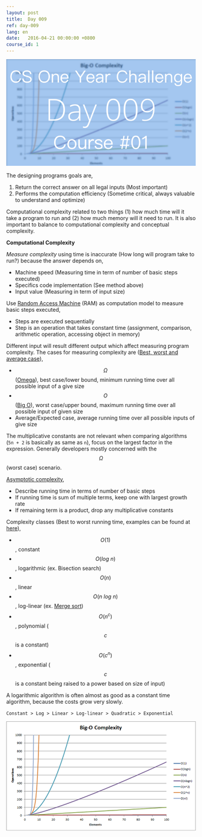 ```yaml
---
layout: post
title:  Day 009
ref: day-009
lang: en
date:   2016-04-21 00:00:00 +0800
course_id: 1
---
```


![](/images/Day009-en.png)

The designing programs goals are,

1. Return the correct answer on all legal inputs (Most important)
2. Performs the computation efficiency (Sometime critical, always valuable to understand and optimize)

Computational complexity related to two things (1) how much time will it take a program to run and (2) how much memory will it need to run. It is also important to balance to computational complexity and conceptual complexity.

**Computational Complexity**

*Measure complexity* using time is inaccurate (How long will program take to run?) because the answer depends on,

- Machine speed (Measuring time in term of number of basic steps executed)
- Specifics code implementation (See method above)
- Input value (Measuring in term of input size)

Use [Random Access Machine](https://en.wikipedia.org/wiki/Random-access_machine) (RAM) as computation model to measure basic steps executed,

- Steps are executed sequentially
- Step is an operation that takes constant time (assignment, comparison, arithmetic operation, accessing object in memory)

Different input will result different output which affect measuring program complexity. The cases for measuring complexity are ([Best, worst and average case](https://en.wikipedia.org/wiki/Best,_worst_and_average_case)),

- $$\Omega$$ ([Omega](https://en.wikipedia.org/wiki/Big_Omega_function)), best case/lower bound, minimum running time over all possible input of a give size
- $$O$$ ([Big O](https://en.wikipedia.org/wiki/Big_O_notation)), worst case/upper bound, maximum running time over all possible input of given size
- Average/Expected case, average running time over all possible inputs of give size

The multiplicative constants are not relevant when comparing algorithms (`5n + 2` is basically as same as `n`), focus on the largest factor in the expression. Generally developers mostly concerned with the $$\Omega$$ (worst case) scenario.

[Asymptotic complexity](https://en.wikipedia.org/wiki/Asymptotic_computational_complexity),

- Describe running time in terms of number of basic steps
- If running time is sum of multiple terms, keep one with largest growth rate
- If remaining term is a product, drop any multiplicative constants

Complexity classes (Best to worst running time, examples can be found at [here](https://en.wikipedia.org/wiki/Big_O_notation#Orders_of_common_functions)),

- $$O(1)$$, constant
- $$O(log~n)$$, logarithmic (ex. Bisection search)
- $$O(n)$$, linear
- $$O(n~log~n)$$, log-linear (ex. [Merge sort](https://en.wikipedia.org/wiki/Merge_sort))
- $$O(n^c)$$, polynomial ($$c$$ is a constant)
- $$O(c^n)$$, exponential ($$c$$ is a constant being raised to a power based on size of input)

A logarithmic algorithm is often almost as good as a constant time algorithm, because the costs grow very slowly.

```
Constant > Log > Linear > Log-linear > Quadratic > Exponential
```

![](/images/big-o-complexity.png)
